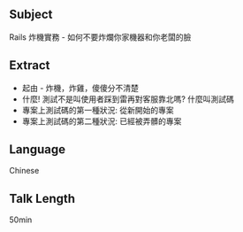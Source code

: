 ## Subject

Rails 炸機實務 - 如何不要炸爛你家機器和你老闆的臉

## Extract

* 起由 - 炸機，炸雞，傻傻分不清楚
* 什麼! 測試不是叫使用者踩到雷再對客服靠北嗎? 什麼叫測試碼
* 專案上測試碼的第一種狀況: 從新開始的專案
* 專案上測試碼的第二種狀況: 已經被弄髒的專案

## Language

Chinese

## Talk Length

50min